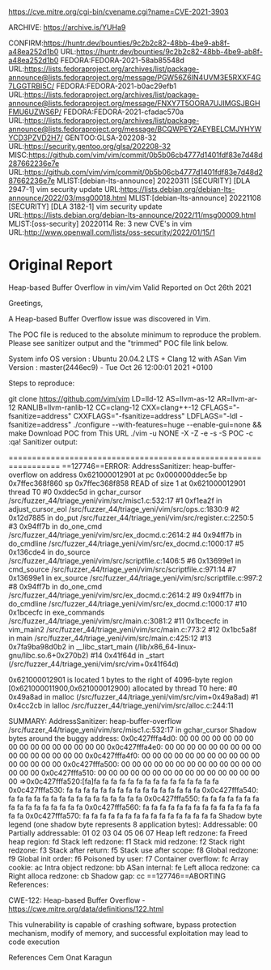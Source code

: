 https://cve.mitre.org/cgi-bin/cvename.cgi?name=CVE-2021-3903


ARCHIVE: https://archive.is/YUHa9

 
CONFIRM:https://huntr.dev/bounties/9c2b2c82-48bb-4be9-ab8f-a48ea252d1b0
URL:https://huntr.dev/bounties/9c2b2c82-48bb-4be9-ab8f-a48ea252d1b0
FEDORA:FEDORA-2021-58ab85548d
URL:https://lists.fedoraproject.org/archives/list/package-announce@lists.fedoraproject.org/message/PGW56Z6IN4UVM3E5RXXF4G7LGGTRBI5C/
FEDORA:FEDORA-2021-b0ac29efb1
URL:https://lists.fedoraproject.org/archives/list/package-announce@lists.fedoraproject.org/message/FNXY7T5OORA7UJIMGSJBGHFMU6UZWS6P/
FEDORA:FEDORA-2021-cfadac570a
URL:https://lists.fedoraproject.org/archives/list/package-announce@lists.fedoraproject.org/message/BCQWPEY2AEYBELCMJYHYWYCD3PZVD2H7/
GENTOO:GLSA-202208-32
URL:https://security.gentoo.org/glsa/202208-32
MISC:https://github.com/vim/vim/commit/0b5b06cb4777d1401fdf83e7d48d287662236e7e
URL:https://github.com/vim/vim/commit/0b5b06cb4777d1401fdf83e7d48d287662236e7e
MLIST:[debian-lts-announce] 20220311 [SECURITY] [DLA 2947-1] vim security update
URL:https://lists.debian.org/debian-lts-announce/2022/03/msg00018.html
MLIST:[debian-lts-announce] 20221108 [SECURITY] [DLA 3182-1] vim security update
URL:https://lists.debian.org/debian-lts-announce/2022/11/msg00009.html
MLIST:[oss-security] 20220114 Re: 3 new CVE's in vim
URL:http://www.openwall.com/lists/oss-security/2022/01/15/1

# Original Report

Heap-based Buffer Overflow in vim/vim
Valid
Reported on Oct 26th 2021

Greetings,

A Heap-based Buffer Overflow issue was discovered in Vim.

The POC file is reduced to the absolute minimum to reproduce the problem. Please see sanitizer output and the "trimmed" POC file link below.

System info OS version : Ubuntu 20.04.2 LTS + Clang 12 with ASan Vim Version : master(2446ec9) - Tue Oct 26 12:00:01 2021 +0100

Steps to reproduce:

git clone https://github.com/vim/vim
LD=lld-12 AS=llvm-as-12 AR=llvm-ar-12 RANLIB=llvm-ranlib-12 CC=clang-12 CXX=clang++-12 CFLAGS="-fsanitize=address" CXXFLAGS="-fsanitize=address" LDFLAGS="-ldl -fsanitize=address" ./configure --with-features=huge --enable-gui=none && make
Download POC from This URL
./vim -u NONE -X -Z -e -s -S POC -c :qa!
Sanitizer output:

=================================================================
==127746==ERROR: AddressSanitizer: heap-buffer-overflow on address 0x621000012901 at pc 0x000000ddec5e bp 0x7ffec368f860 sp 0x7ffec368f858
READ of size 1 at 0x621000012901 thread T0
    #0 0xddec5d in gchar_cursor /src/fuzzer_44/triage_yeni/vim/src/misc1.c:532:17
    #1 0xf1ea2f in adjust_cursor_eol /src/fuzzer_44/triage_yeni/vim/src/ops.c:1830:9
    #2 0x12d7885 in do_put /src/fuzzer_44/triage_yeni/vim/src/register.c:2250:5
    #3 0x94ff7b in do_one_cmd /src/fuzzer_44/triage_yeni/vim/src/ex_docmd.c:2614:2
    #4 0x94ff7b in do_cmdline /src/fuzzer_44/triage_yeni/vim/src/ex_docmd.c:1000:17
    #5 0x136cde4 in do_source /src/fuzzer_44/triage_yeni/vim/src/scriptfile.c:1406:5
    #6 0x13699e1 in cmd_source /src/fuzzer_44/triage_yeni/vim/src/scriptfile.c:971:14
    #7 0x13699e1 in ex_source /src/fuzzer_44/triage_yeni/vim/src/scriptfile.c:997:2
    #8 0x94ff7b in do_one_cmd /src/fuzzer_44/triage_yeni/vim/src/ex_docmd.c:2614:2
    #9 0x94ff7b in do_cmdline /src/fuzzer_44/triage_yeni/vim/src/ex_docmd.c:1000:17
    #10 0x1bcecfc in exe_commands /src/fuzzer_44/triage_yeni/vim/src/main.c:3081:2
    #11 0x1bcecfc in vim_main2 /src/fuzzer_44/triage_yeni/vim/src/main.c:773:2
    #12 0x1bc5a8f in main /src/fuzzer_44/triage_yeni/vim/src/main.c:425:12
    #13 0x7fa9ba98d0b2 in __libc_start_main (/lib/x86_64-linux-gnu/libc.so.6+0x270b2)
    #14 0x41f64d in _start (/src/fuzzer_44/triage_yeni/vim/src/vim+0x41f64d)

0x621000012901 is located 1 bytes to the right of 4096-byte region [0x621000011900,0x621000012900)
allocated by thread T0 here:
    #0 0x49a8ad in malloc (/src/fuzzer_44/triage_yeni/vim/src/vim+0x49a8ad)
    #1 0x4cc2cb in lalloc /src/fuzzer_44/triage_yeni/vim/src/alloc.c:244:11

SUMMARY: AddressSanitizer: heap-buffer-overflow /src/fuzzer_44/triage_yeni/vim/src/misc1.c:532:17 in gchar_cursor
Shadow bytes around the buggy address:
  0x0c427fffa4d0: 00 00 00 00 00 00 00 00 00 00 00 00 00 00 00 00
  0x0c427fffa4e0: 00 00 00 00 00 00 00 00 00 00 00 00 00 00 00 00
  0x0c427fffa4f0: 00 00 00 00 00 00 00 00 00 00 00 00 00 00 00 00
  0x0c427fffa500: 00 00 00 00 00 00 00 00 00 00 00 00 00 00 00 00
  0x0c427fffa510: 00 00 00 00 00 00 00 00 00 00 00 00 00 00 00 00
=>0x0c427fffa520:[fa]fa fa fa fa fa fa fa fa fa fa fa fa fa fa fa
  0x0c427fffa530: fa fa fa fa fa fa fa fa fa fa fa fa fa fa fa fa
  0x0c427fffa540: fa fa fa fa fa fa fa fa fa fa fa fa fa fa fa fa
  0x0c427fffa550: fa fa fa fa fa fa fa fa fa fa fa fa fa fa fa fa
  0x0c427fffa560: fa fa fa fa fa fa fa fa fa fa fa fa fa fa fa fa
  0x0c427fffa570: fa fa fa fa fa fa fa fa fa fa fa fa fa fa fa fa
Shadow byte legend (one shadow byte represents 8 application bytes):
  Addressable:           00
  Partially addressable: 01 02 03 04 05 06 07 
  Heap left redzone:       fa
  Freed heap region:       fd
  Stack left redzone:      f1
  Stack mid redzone:       f2
  Stack right redzone:     f3
  Stack after return:      f5
  Stack use after scope:   f8
  Global redzone:          f9
  Global init order:       f6
  Poisoned by user:        f7
  Container overflow:      fc
  Array cookie:            ac
  Intra object redzone:    bb
  ASan internal:           fe
  Left alloca redzone:     ca
  Right alloca redzone:    cb
  Shadow gap:              cc
==127746==ABORTING
References:

CWE-122: Heap-based Buffer Overflow - https://cwe.mitre.org/data/definitions/122.html

This vulnerability is capable of crashing software, bypass protection mechanism, modify of memory, and successful exploitation may lead to code execution

References
Cem Onat Karagun
